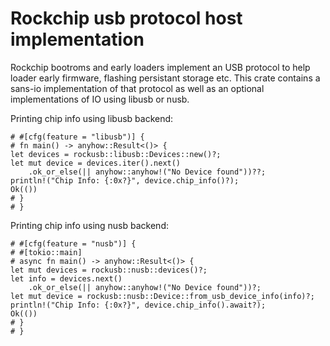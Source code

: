 # Rockchip usb protocol host implementation

Rockchip bootroms and early loaders implement an USB protocol to help loader
early firmware, flashing persistant storage etc. This crate contains a sans-io
implementation of that protocol as well as an optional implementations of IO
using libusb or nusb.

Printing chip info using libusb backend:
```rust,no_run
# #[cfg(feature = "libusb")] {
# fn main() -> anyhow::Result<()> {
let devices = rockusb::libusb::Devices::new()?;
let mut device = devices.iter().next()
    .ok_or_else(|| anyhow::anyhow!("No Device found"))??;
println!("Chip Info: {:0x?}", device.chip_info()?);
Ok(())
# }
# }
```

Printing chip info using nusb backend:
```rust,no_run
# #[cfg(feature = "nusb")] {
# #[tokio::main]
# async fn main() -> anyhow::Result<()> {
let mut devices = rockusb::nusb::devices()?;
let info = devices.next()
    .ok_or_else(|| anyhow::anyhow!("No Device found"))?;
let mut device = rockusb::nusb::Device::from_usb_device_info(info)?;
println!("Chip Info: {:0x?}", device.chip_info().await?);
Ok(())
# }
# }
```
